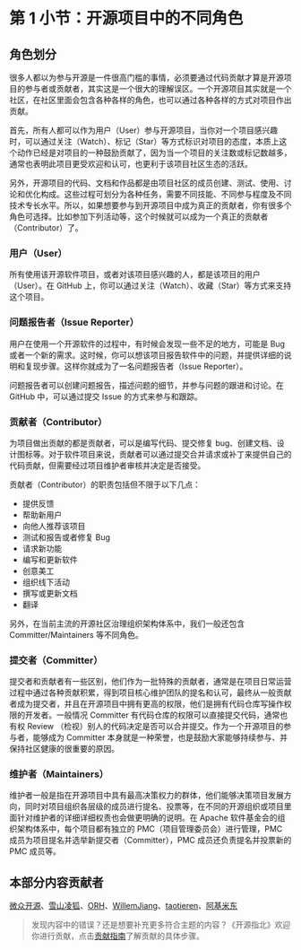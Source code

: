 # 第 1 小节：开源项目中的不同角色

## 角色划分

很多人都以为参与开源是一件很高门槛的事情，必须要通过代码贡献才算是开源项目的参与者或贡献者，其实这是一个很大的理解误区。一个开源项目其实就是一个社区，在社区里面会包含各种各样的角色，也可以通过各种各样的方式对项目作出贡献。

首先，所有人都可以作为用户（User）参与开源项目，当你对一个项目感兴趣时，可以通过关注（Watch）、标记（Star）等方式标识对项目的态度，本质上这个动作已经是对项目的一种鼓励贡献了，因为当一个项目的关注数或标记数越多，通常也表明此项目更受欢迎和认可，也更利于该项目社区生态的活跃。

另外，开源项目的代码、文档和作品都是由项目社区的成员创建、测试、使用、讨论和优化构成。这些过程可划分为各种任务，需要不同技能、不同参与程度及不同技术专长水平。所以，如果想要参与到开源项目中成为真正的贡献者，你有很多个角色可选择。比如参加下列活动等，这个时候就可以成为一个真正的贡献者（Contributor）了。

### 用户（User）

所有使用该开源软件项目，或者对该项目感兴趣的人，都是该项目的用户（User）。在 GitHub 上，你可以通过关注（Watch）、收藏（Star）等方式来支持这个项目。

### 问题报告者（Issue Reporter）

用户在使用一个开源软件的过程中，有时候会发现一些不足的地方，可能是 Bug 或者一个新的需求。这时候，你可以想该项目报告软件中的问题，并提供详细的说明和复现步骤。这样你就成为了一名问题报告者（Issue Reporter）。

问题报告者可以创建问题报告，描述问题的细节，并参与问题的跟进和讨论。在 GitHub 中，可以通过提交 Issue 的方式来参与和跟踪。

### 贡献者（Contributor）

为项目做出贡献的都是贡献者，可以是编写代码、提交修复 bug、创建文档、设计图标等。对于软件项目来说，贡献者可以通过提交合并请求或补丁来提供自己的代码贡献，但需要经过项目维护者审核并决定是否接受。

贡献者（Contributor）的职责包括但不限于以下几点：

- 提供反馈
- 帮助新用户
- 向他人推荐该项目
- 测试和报告或者修复 Bug
- 请求新功能
- 编写和更新软件
- 创意美工
- 组织线下活动
- 撰写或更新文档
- 翻译

另外，在当前主流的开源社区治理组织架构体系中，我们一般还包含 Committer/Maintainers 等不同角色。

### 提交者（Committer）

提交者和贡献者有一些区别，他们作为一批特殊的贡献者，通常是在项目日常运营过程中通过各种贡献积累，得到项目核心维护团队的提名和认可，最终从一般贡献者成为提交者，并且在开源项目中拥有更高的权限，他们是拥有代码仓库写操作权限的开发者。一般情况 Committer 有代码仓库的权限可以直接提交代码，通常也有权 Review （检视）别人的代码决定是否可以合并提交。作为一个开源项目的参与者，能够成为 Committer 本身就是一种荣誉，也是鼓励大家能够持续参与、并保持社区健康的很重要的原因。

### 维护者（Maintainers）

维护者一般是指在开源项目中具有最高决策权力的群体，他们能够决策项目发展方向，同时对项目组织各层级的成员进行提名、投票等，在不同的开源组织或项目里面针对维护者的详细详细权责也会做更明确的说明。在 Apache 软件基金会的组织架构体系中，每个项目都有独立的 PMC（项目管理委员会）进行管理，PMC 成员为项目提名并选举新提交者（Committer），PMC 成员还负责提名并投票新的 PMC 成员等。

## 本部分内容贡献者

[微众开源](https://gitee.com/ivan185682649)、[雪山凌狐](https://gitee.com/xueshanlinghu)、[ORH](https://gitee.com/orh)、[WillemJiang](https://gitee.com/willemjiang)、[taotieren](https://gitee.com/taotieren)、[阿基米东](https://gitee.com/luhuadong)

> 发现内容中的错误？还是想要补充更多符合主题的内容？《开源指北》欢迎你进行贡献，点击[贡献指南](./../贡献指南.md)了解贡献的具体步骤。